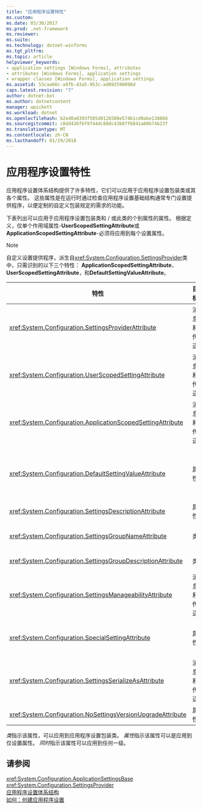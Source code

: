 ```yaml
---
title: "应用程序设置特性"
ms.custom: 
ms.date: 03/30/2017
ms.prod: .net-framework
ms.reviewer: 
ms.suite: 
ms.technology: dotnet-winforms
ms.tgt_pltfrm: 
ms.topic: article
helpviewer_keywords:
- application settings [Windows Forms], attributes
- attributes [Windows Forms], application settings
- wrapper classes [Windows Forms], application settings
ms.assetid: 53caa66c-a9fb-43a5-953c-ad092590098d
caps.latest.revision: "7"
author: dotnet-bot
ms.author: dotnetcontent
manager: wpickett
ms.workload: dotnet
ms.openlocfilehash: b2ed0a0393f505d0126508e574b1cd9abe138866
ms.sourcegitcommit: c0dd436f6f8f44dc80dc43b07f6841a00b74b23f
ms.translationtype: MT
ms.contentlocale: zh-CN
ms.lasthandoff: 01/19/2018
---
```

# <a name="application-settings-attributes"></a>应用程序设置特性
应用程序设置体系结构提供了许多特性，它们可以应用于应用程序设置包装类或其各个属性。 这些属性是在运行时通过检查应用程序设置基础结构通常专门设置提供程序，以便定制的自定义包装规定的需求的功能。  
  
 下表列出可以应用于应用程序设置包装类和 / 或此类的个别属性的属性。 根据定义，仅单个作用域属性-**UserScopedSettingAttribute**或**ApplicationScopedSettingAttribute**-必须将应用到每个设置属性。  
  
> [!NOTE]
>  自定义设置提供程序，派生自<xref:System.Configuration.SettingsProvider>类中，只需识别的以下三个特性： **ApplicationScopedSettingAttribute**， **UserScopedSettingAttribute**，和**DefaultSettingValueAttribute**。  
  
|特性|目标|描述|  
|---------------|------------|-----------------|  
|<xref:System.Configuration.SettingsProviderAttribute>|消息和传送|指定要用于持久性设置提供程序的短名称。<br /><br /> 如果未提供此属性，默认的提供程序， <xref:System.Configuration.LocalFileSettingsProvider>，假定。|  
|<xref:System.Configuration.UserScopedSettingAttribute>|消息和传送|作为用户范围的应用程序设置中定义的属性。|  
|<xref:System.Configuration.ApplicationScopedSettingAttribute>|消息和传送|为应用程序范围的应用程序设置中定义的属性。|  
|<xref:System.Configuration.DefaultSettingValueAttribute>|属性|指定可以反序列化提供程序为此属性的硬编码的默认值的字符串。<br /><br /> <xref:System.Configuration.LocalFileSettingsProvider>不需要此属性，并将重写任何值，提供此属性如果没有已保留某个值。|  
|<xref:System.Configuration.SettingsDescriptionAttribute>|属性|提供一个单独的设置，主要由运行时和设计时工具使用描述性的测试。|  
|<xref:System.Configuration.SettingsGroupNameAttribute>|类|提供设置组的显式名称。 如果没有此特性，<xref:System.Configuration.ApplicationSettingsBase>使用包装类名称。|  
|<xref:System.Configuration.SettingsGroupDescriptionAttribute>|类|提供设置组中，主要由运行时和设计时工具使用描述性的测试。|  
|<xref:System.Configuration.SettingsManageabilityAttribute>|消息和传送|指定应将提供给设置组或属性的零个或多个可管理性服务。 可用的服务由描述<xref:System.Configuration.SettingsManageability>枚举。|  
|<xref:System.Configuration.SpecialSettingAttribute>|属性|指示设置属于一个特殊的预定义的类别，如连接字符串，建议通过设置提供程序的特殊处理。 此属性的预定义的类别定义的<xref:System.Configuration.SpecialSetting>枚举。|  
|<xref:System.Configuration.SettingsSerializeAsAttribute>|消息和传送|指定的设置组或属性的首选序列化机制。 通过定义可序列化机制<xref:System.Configuration.SettingsSerializeAs>枚举。|  
|<xref:System.Configuration.NoSettingsVersionUpgradeAttribute>|属性|指定设置提供程序，应禁用所有应用程序升级功能标记的属性。|  
  
 *类*指示该属性，可以应用到应用程序设置包装类。 *属性*指示该属性可以是应用到仅设置属性。 *同时*指示该属性可以应用到任何一级。  
  
## <a name="see-also"></a>请参阅  
 <xref:System.Configuration.ApplicationSettingsBase>  
 <xref:System.Configuration.SettingsProvider>  
 [应用程序设置体系结构](../../../../docs/framework/winforms/advanced/application-settings-architecture.md)  
 [如何：创建应用程序设置](http://msdn.microsoft.com/library/53b3af80-1c02-4e35-99c6-787663148945)
